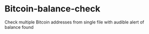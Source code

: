 # Bitcoin-balance-check
Check multiple Bitcoin addresses from single file with audible alert of balance found
